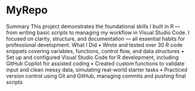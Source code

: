 # MyRepo
Summary
This project demonstrates the foundational skills I built in R — from writing basic scripts to managing my workflow in Visual Studio Code. I focused on clarity, structure, and documentation — all essential habits for professional development.
What I Did
	•	Wrote and tested over 30 R code snippets covering variables, functions, control flow, and data structures
	•	Set up and configured Visual Studio Code for R development, including GitHub Copilot for assisted coding
	•	Created custom functions to validate input and clean messy data, simulating real-world starter tasks
	•	Practiced version control using Git and GitHub, managing commits and pushing final scripts
